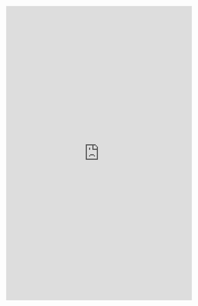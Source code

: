 <iframe class="repl" width="100%" height="800px" frameborder="0" src="https://repl.it/@azablan/adults?lite=true"></iframe>
